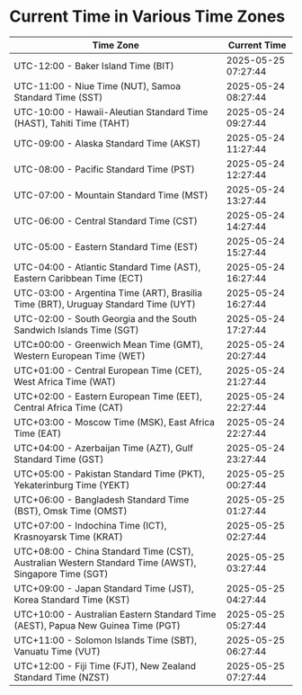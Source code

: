 # Current Time in Various Time Zones

| Time Zone | Current Time |
|-----------|--------------|
| UTC-12:00 - Baker Island Time (BIT) | 2025-05-25 07:27:44 |
| UTC-11:00 - Niue Time (NUT), Samoa Standard Time (SST) | 2025-05-24 08:27:44 |
| UTC-10:00 - Hawaii-Aleutian Standard Time (HAST), Tahiti Time (TAHT) | 2025-05-24 09:27:44 |
| UTC-09:00 - Alaska Standard Time (AKST) | 2025-05-24 11:27:44 |
| UTC-08:00 - Pacific Standard Time (PST) | 2025-05-24 12:27:44 |
| UTC-07:00 - Mountain Standard Time (MST) | 2025-05-24 13:27:44 |
| UTC-06:00 - Central Standard Time (CST) | 2025-05-24 14:27:44 |
| UTC-05:00 - Eastern Standard Time (EST) | 2025-05-24 15:27:44 |
| UTC-04:00 - Atlantic Standard Time (AST), Eastern Caribbean Time (ECT) | 2025-05-24 16:27:44 |
| UTC-03:00 - Argentina Time (ART), Brasília Time (BRT), Uruguay Standard Time (UYT) | 2025-05-24 16:27:44 |
| UTC-02:00 - South Georgia and the South Sandwich Islands Time (SGT) | 2025-05-24 17:27:44 |
| UTC±00:00 - Greenwich Mean Time (GMT), Western European Time (WET) | 2025-05-24 20:27:44 |
| UTC+01:00 - Central European Time (CET), West Africa Time (WAT) | 2025-05-24 21:27:44 |
| UTC+02:00 - Eastern European Time (EET), Central Africa Time (CAT) | 2025-05-24 22:27:44 |
| UTC+03:00 - Moscow Time (MSK), East Africa Time (EAT) | 2025-05-24 22:27:44 |
| UTC+04:00 - Azerbaijan Time (AZT), Gulf Standard Time (GST) | 2025-05-24 23:27:44 |
| UTC+05:00 - Pakistan Standard Time (PKT), Yekaterinburg Time (YEKT) | 2025-05-25 00:27:44 |
| UTC+06:00 - Bangladesh Standard Time (BST), Omsk Time (OMST) | 2025-05-25 01:27:44 |
| UTC+07:00 - Indochina Time (ICT), Krasnoyarsk Time (KRAT) | 2025-05-25 02:27:44 |
| UTC+08:00 - China Standard Time (CST), Australian Western Standard Time (AWST), Singapore Time (SGT) | 2025-05-25 03:27:44 |
| UTC+09:00 - Japan Standard Time (JST), Korea Standard Time (KST) | 2025-05-25 04:27:44 |
| UTC+10:00 - Australian Eastern Standard Time (AEST), Papua New Guinea Time (PGT) | 2025-05-25 05:27:44 |
| UTC+11:00 - Solomon Islands Time (SBT), Vanuatu Time (VUT) | 2025-05-25 06:27:44 |
| UTC+12:00 - Fiji Time (FJT), New Zealand Standard Time (NZST) | 2025-05-25 07:27:44 |
